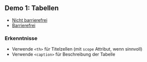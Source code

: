 ## Demo 1: Tabellen

- [Nicht barrierefrei](http://cas-fe.github.io/17-Accessibility/1-1_table-inaccessible.html)
- [Barrierefrei](http://cas-fe.github.io/17-Accessibility/1-2_table-accessible.html)

### Erkenntnisse

- Verwende <code>&lt;th&gt;</code> für Titelzellen (mit <code>scope</code> Attribut, wenn sinnvoll)
- Verwende <code>&lt;caption&gt;</code> für Beschreibung der Tabelle
